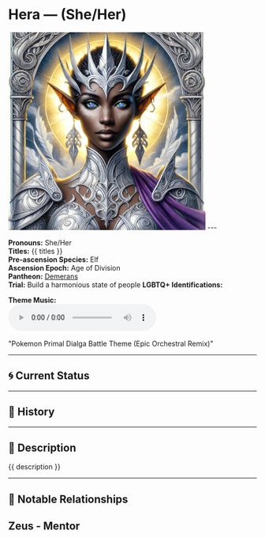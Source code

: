 # Hera — (She/Her)

<!-- Optional -->
<img src="Hera.jpg" alt="Hera" width="400" />
---

**Pronouns:** She/Her  
**Titles:** {{ titles }}  
**Pre-ascension Species:** Elf  
**Ascension Epoch:** Age of Division  
**Pantheon:** [Demerans](../../pantheons/Demerans)  
**Trial:** Build a harmonious state of people
**LGBTQ+ Identifications:**   


**Theme Music:**  
<audio controls>
  <source src="Hera | Pokemon Primal Dialga Battle Theme (Epic Orchestral Remix).mp4" type="audio/mpeg">
  Your browser does not support the audio element.
</audio>

"Pokemon Primal Dialga Battle Theme (Epic Orchestral Remix)"

---

## 🌀 Current Status


---

## 📜 History


---

## 🧠 Description
{{ description }}

---

## 🧩 Notable Relationships
Zeus - Mentor
---
